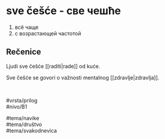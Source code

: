 # sve češće - све чешће

1. всё чаще  
2. с возрастающей частотой

## Rečenice

Ljudi sve češće [[raditi|rade]] od kuće.

Sve češće se govori o važnosti mentalnog [[zdravlje|zdravlja]].

<br>

#vrsta/prilog  
#nivo/B1  

#tema/navike  
#tema/društvo  
#tema/svakodnevica
